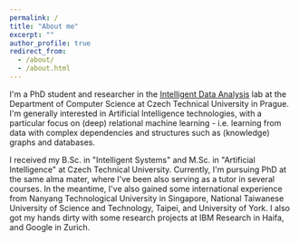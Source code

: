 ```yaml
---
permalink: /
title: "About me"
excerpt: ""
author_profile: true
redirect_from: 
  - /about/
  - /about.html
---
```


I'm a PhD student and researcher in the [Intelligent Data Analysis](http://ida.fel.cvut.cz) lab at the Department of Computer Science at Czech Technical University in Prague. I'm generally interested in Artificial Intelligence technologies, with a particular focus on (deep) relational machine learning - i.e. learning from data with complex dependencies and structures such as (knowledge) graphs and databases.

I received my B.Sc. in "Intelligent Systems" and M.Sc. in "Artificial Intelligence" at Czech Technical University. Currently, I'm pursuing PhD at the same alma mater, where I've been also serving as a tutor in several courses.
In the meantime, I've also gained some international experience from Nanyang Technological University in Singapore, National Taiwanese University of Science and Technology, Taipei, and University of York. I also got my hands dirty with some research projects at IBM Research in Haifa, and Google in Zurich.